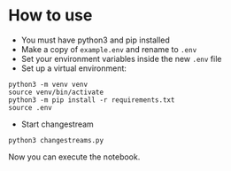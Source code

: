 # How to use
- You must have python3 and pip installed
- Make a copy of `example.env` and rename to `.env`
- Set your environment variables inside the new `.env` file
- Set up a virtual environment:
```
python3 -m venv venv
source venv/bin/activate
python3 -m pip install -r requirements.txt
source .env
```
- Start changestream
```
python3 changestreams.py
```

Now you can execute the notebook.